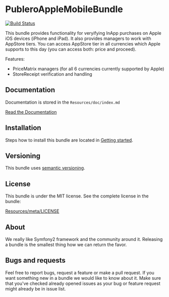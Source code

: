 PubleroAppleMobileBundle
========================

[![Build Status](https://secure.travis-ci.org/Publero/PubleroAppleMobileBundle.png?branch=master)](http://travis-ci.org/Publero/PubleroAppleMobileBundle)

This bundle provides functionality for veryifying InApp purchases on Apple iOS devices (iPhone and iPad). It also provides managers to work with
AppStore tiers. You can access AppStore tier in all currencies which Apple supports to this day (you can access both: price and proceed).

Features:

- PriceMatrix managers (for all 6 currencies currently supported by Apple)
- StoreReceipt verification and handling

Documentation
-------------

Documentation is stored in the `Resources/doc/index.md`

[Read the Documentation](https://github.com/Publero/PubleroAppleMobileBundle/blob/master/Resources/doc/index.md)

Installation
------------

Steps how to install this bundle are located in [Getting started](https://github.com/Publero/PubleroAppleMobileBundle/blob/master/Resources/doc/index.md).

Versioning
----------

This bundle uses [semantic versioning](http://semver.org/).

License
-------

This bundle is under the MIT license. See the complete license in the bundle:

[Resources/meta/LICENSE](Resources/doc/index.md)

About
-----

We really like Symfony2 framework and the community around it. Releasing a bundle is the smallest thing how we can return the favor.

Bugs and requests
-----------------

Feel free to report bugs, request a feature or make a pull request. If you want something new in a bundle we would like to know about it.
Make sure that you've checked already opened issues as your bug or feature request might already be in issue list.
